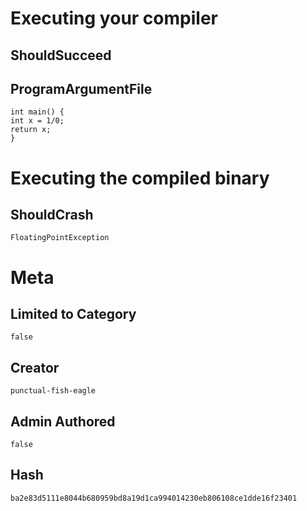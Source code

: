 # Executing your compiler

## ShouldSucceed

## ProgramArgumentFile

```
int main() {
int x = 1/0;
return x;
}
```

# Executing the compiled binary

## ShouldCrash

```
FloatingPointException
```

# Meta

## Limited to Category

```
false
```

## Creator

```
punctual-fish-eagle
```

## Admin Authored

```
false
```

## Hash

```
ba2e83d5111e8044b680959bd8a19d1ca994014230eb806108ce1dde16f23401
```
